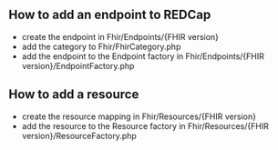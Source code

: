 ## How to add an endpoint to REDCap
* create the endpoint in Fhir/Endpoints/{FHIR version}
* add the category to Fhir/FhirCategory.php
* add the endpoint to the Endpoint factory in Fhir/Endpoints/{FHIR version}/EndpointFactory.php

## How to add a resource
* create the resource mapping in Fhir/Resources/{FHIR version}
* add the resource to the Resource factory in Fhir/Resources/{FHIR version}/ResourceFactory.php